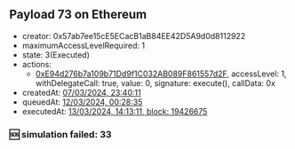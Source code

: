 ## Payload 73 on Ethereum

- creator: 0x57ab7ee15cE5ECacB1aB84EE42D5A9d0d8112922
- maximumAccessLevelRequired: 1
- state: 3(Executed)
- actions:
  - [0xE94d276b7a109b71Dd9f1C032AB089F861557d2F](https://etherscan.io/tx/0xE94d276b7a109b71Dd9f1C032AB089F861557d2F), accessLevel: 1, withDelegateCall: true, value: 0, signature: execute(), callData: 0x
- createdAt: [07/03/2024, 23:40:11](https://etherscan.io/tx/0xf21026208b28456f32f623ca5b626b973b41b8eda326255d0be5539bd72b435b)
- queuedAt: [12/03/2024, 00:28:35](https://etherscan.io/tx/0xd768c2aeb9d7df609141ab37e65ed61a528199a6d3ddabea3f2bc39436b47e0d)
- executedAt: [13/03/2024, 14:13:11, block: 19426675](https://etherscan.io/tx/0x2772ec62beea8b11673a170e1f3eeff17defdddef4a9f3ec9600729dace24575)

### :sos: simulation failed: 33
